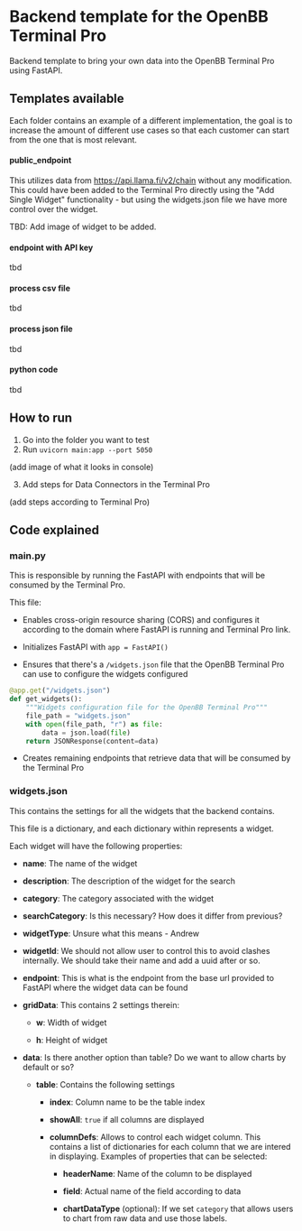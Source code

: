 # Backend template for the OpenBB Terminal Pro

Backend template to bring your own data into the OpenBB Terminal Pro using FastAPI.

## Templates available

Each folder contains an example of a different implementation, the goal is to increase the amount of different use cases so that each customer can start from the one that is most relevant.

#### public_endpoint

This utilizes data from https://api.llama.fi/v2/chain without any modification. This could have been added to the Terminal Pro directly using the "Add Single Widget" functionality - but using the widgets.json file we have more control over the widget.

TBD: Add image of widget to be added.

#### endpoint with API key

tbd

#### process csv file

tbd

#### process json file

tbd

#### python code

tbd


## How to run

1. Go into the folder you want to test
2. Run `uvicorn main:app --port 5050`

(add image of what it looks in console)

3. Add steps for Data Connectors in the Terminal Pro

(add steps according to Terminal Pro)

## Code explained

### main.py

This is responsible by running the FastAPI with endpoints that will be consumed by the Terminal Pro.

This file:

* Enables cross-origin resource sharing (CORS) and configures it according to the domain where FastAPI is running and Terminal Pro link.

* Initializes FastAPI with `app = FastAPI()`

* Ensures that there's a `/widgets.json` file that the OpenBB Terminal Pro can use to configure the widgets configured

```python
@app.get("/widgets.json")
def get_widgets():
    """Widgets configuration file for the OpenBB Terminal Pro"""
    file_path = "widgets.json"
    with open(file_path, "r") as file:
        data = json.load(file)
    return JSONResponse(content=data)
```

* Creates remaining endpoints that retrieve data that will be consumed by the Terminal Pro

### widgets.json

This contains the settings for all the widgets that the backend contains.

This file is a dictionary, and each dictionary within represents a widget.

Each widget will have the following properties:

* **name**: The name of the widget

* **description**: The description of the widget for the search

* **category**: The category associated with the widget

* **searchCategory**: Is this necessary? How does it differ from previous?

* **widgetType**: Unsure what this means - Andrew

* **widgetId**: We should not allow user to control this to avoid clashes internally. We should take their name and add a uuid after or so.

* **endpoint**: This is what is the endpoint from the base url provided to FastAPI where the widget data can be found

* **gridData**: This contains 2 settings therein:

    - **w**: Width of widget

    - **h**: Height of widget

* **data**: Is there another option than table? Do we want to allow charts by default or so?

    - **table**: Contains the following settings

        - **index**: Column name to be the table index

        - **showAll**: `true` if all columns are displayed

        - **columnDefs**: Allows to control each widget column. This contains a list of dictionaries for each column that we are intered in displaying. Examples of properties that can be selected:

            -  **headerName**: Name of the column to be displayed

            - **field**: Actual name of the field according to data

            - **chartDataType** (optional): If we set `category` that allows users to chart from raw data and use those labels.

